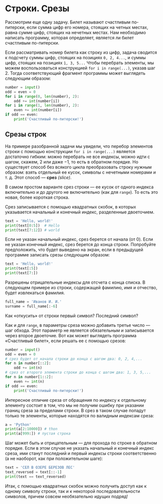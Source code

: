 # Строки. Срезы

Рассмотрим еще одну задачу. Билет называют счастливым по-питерски, если сумма цифр его номера, стоящих на четных местах, равна сумме цифр, стоящих на нечетных местах. Нам необходимо написать программу, которая определяет, является ли билет счастливым по-питерски.

Если рассматривать номер билета как строку из цифр, задача сводится к подсчету суммы цифр, стоящих на позициях `0, 2, 4...`, и суммы цифр, стоящих на позициях `1, 3, 5...` Чтобы перебрать элементы, мы можем воспользоваться конструкцией `for i in range(...)`, указав шаг 2. Тогда соответствующий фрагмент программы может выглядеть следующим образом:

```python
number = input()
odd = even = 0
for i in range(0, len(number), 2):
	odd += int(number[i])
for i in range(1, len(number), 2):
	even += int(number[i])
if odd == even:
	print('Счастливый по-питерски!')
```

## Срезы строк

На примере разобранной задачи мы увидели, что перебор элементов строки с помощью конструкции `for i in range(...)` является достаточно гибким: можно перебрать не все индексы, можно идти с шагом, скажем, 2 или даже −1, то есть в обратном порядке. Но существует способ без всякого цикла преобразовать строку нужным образом: взять отдельный ее кусок, символы с нечетными номерами и т. д. Этот способ — **срез** _(slice)_.

В самом простом варианте срез строки — ее кусок от одного индекса включительно и до другого не включительно (как для `range`). То есть это новая, более короткая строка.

Срез записывается с помощью квадратных скобок, в которых указывается начальный и конечный индекс, разделенные двоеточием.

```python
text = 'Hello, world!'
print(text[0:5])  # Hello
print(text[7:12]) # world
```

Если не указан начальный индекс, срез берется от начала (от 0). Если не указан конечный индекс, срез берется до конца строки. Попробуйте предположить, что будет выведено на экран, если в предыдущей программе записать срезы следующим образом:

```python
text = 'Hello, world!'
print(text[:5])
print(text[7:])
```

Разрешены отрицательные индексы для отсчета с конца списка. В следующем примере из строки, содержащей фамилию, имя и отчество, будет извлекаться фамилия.

```python
full_name = 'Иванов И. И.'
surname = full_name[:-6]
```

Как «откусить» от строки первый символ? Последний символ?

Как и для `range`, в параметры среза можно добавить третье число — шаг обхода. Этот параметр не является обязательным и записывается через второе двоеточие. Вот как может выглядеть программа «Счастливый билет», если решать ее с помощью срезов:

```python
number = input()
odd = even = 0
# срез будет от начала строки до конца с шагом два: 0, 2, 4,...
for n in number[::2]:  
	odd += int(n)
# срез от второго элемента строки до конца с шагом два: 1, 3, 5,...
for n in number[1::2]:
	even += int(n)
if odd == even:
	print('Счастливый по-питерски!')
```

Интересное отличие среза от обращения по индексу к отдельному элементу состоит в том, что мы не получим ошибку при указании границ среза за пределами строки. В срез в таком случае попадут только те элементы, которые находятся по валидным индексам среза:

```python
a = 'Python'
print(a[2:10000]) # thon
print(a[999:]) # пустая строка
```

Шаг может быть и отрицательным — для прохода по строке в обратном порядке. Если в этом случае не указать начальный и конечный индекс среза, ими станут последний и первый индексы строки соответственно (а не наоборот, как при положительном шаге):

```python
text = 'СЕЛ В ОЗЕРЕ БЕРЕЗОВ ЛЕС'
text_reversed = text[::-1]
print(text == text_reversed)
```

Итак, с помощью квадратных скобок можно получить доступ как к одному символу строки, так и к некоторой последовательности символов, причем совсем необязательно идущих подряд!

